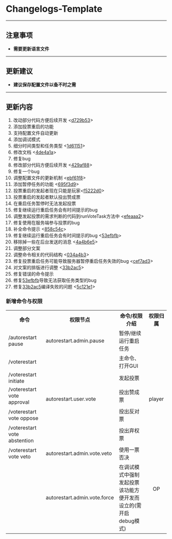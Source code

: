 # **Changelogs-Template**
---
## **注意事项**
- **需要更新语言文件**
---
## **更新建议**
- **建议保存配置文件以备不时之需**
---
## **更新内容**
1. 改动部分代码方便后续开发 <[d729b53](https://github.com/stevei5mc/AutoRestart/commit/d729b53579ee02f300e5dccc5b3b46c5d357bd16)>
2. 添加投票重启的功能
3. 支持配置文件自动更新
4. 添加调试模式
5. 细分时间类型和任务类型 <[1d61151](https://github.com/stevei5mc/AutoRestart/commit/1d611516bd672951090e8e074746617c2f40c8ea)>
6. 修改文档 <[4de4a1a](https://github.com/stevei5mc/AutoRestart/commit/4de4a1a11f01571fc679abfb9fe213340826a03d)>
7. 修复bug
8. 修改部分代码方便后续开发 <[429af88](https://github.com/stevei5mc/AutoRestart/commit/429af88ae04007107f4dc4d84c50c461ae03fe54)>
9. 修复一个bug
10. 调整配置文件的更新机制 <[ebf61f8](https://github.com/stevei5mc/AutoRestart/commit/ebf61f8df6d78160df66692c7683527ca5861f0a)>
11. 添加暂停任务的功能 <[695f3d9](https://github.com/stevei5mc/AutoRestart/commit/695f3d956113d73eb827a974f9fe1da2314d3c82)>
12. 投票重启的发起者现在只能是玩家<[f5222d0](https://github.com/stevei5mc/AutoRestart/commit/f5222d0c57113a43701da4ed3f2aa29b61bd8f8a)>
13. 投票重启的发起者默认投出赞成票
14. 在重启任务暂停时无法发起投票
15. 修复继续运行重启任务会有时间提示的bug
16. 调整发起投票的需求判断的代码到runVoteTask方法中 <[efeaaa2](https://github.com/stevei5mc/AutoRestart/commit/efeaaa20b94777fdc5ada731d8465f169cf3869a)>
17. 修复使用在服务端参与投票的bug
18. 补全命令提示 <[858c54c](https://github.com/stevei5mc/AutoRestart/commit/858c54ca5ab38712d7969a6838a0e3b4e7010d7b)>
19. 修复继续运行重启任务会有时间提示的bug <[53efbfb](https://github.com/stevei5mc/AutoRestart/commit/53efbfbd7125ab9495860aca8d89a7734715584f)>
20. 移除掉一些在后台发送的消息 <[4a4b6e5](https://github.com/stevei5mc/AutoRestart/commit/4a4b6e51bc30f268f2a60cb03ef609c610c724b8)>
21. 调整部分文案
22. 调整命令相关的代码结构 <[034a4b3](https://github.com/stevei5mc/AutoRestart/commit/034a4b328e8399bed1ce551c08e046587dd7433a)>
23. 修复投票重启任务可能导致服务器暂停重启任务失效的bug <[cef7ad3](https://github.com/stevei5mc/AutoRestart/commit/cef7ad3e8fb8d530b5d65aa1683f80492712e3a3)>
24. 对文案的排版进行调整 <[33b2ac5](https://github.com/stevei5mc/AutoRestart/commit/33b2ac5a5b62531833683280801cff408b377865)>
25. 修复错误的命令提示
26. 修复[53efbfb](https://github.com/stevei5mc/AutoRestart/commit/53efbfbd7125ab9495860aca8d89a7734715584f)导致无法获取任务类型的bug
27. 修复[33b2ac5](https://github.com/stevei5mc/AutoRestart/commit/33b2ac5a5b62531833683280801cff408b377865)编译失败的问题 <[5c121e1](https://github.com/stevei5mc/AutoRestart/commit/5c121e190716e590dc527bf044c95964248056da)>

### **新增命令与权限**
<table>
    <tr align="center" valign="center">
        <th>命令</th><th>权限节点</th><th>命令/权限介绍</th><th>权限归属</th>
    </tr>
    <tr>
      <td>/autorestart pause</td><td>autorestart.admin.pause</td><td>暂停/继续运行重启任务</td>
    </tr>
    <tr>
      <td>/voterestart</td><td rowspan="5">autorestart.user.vote</td><td>主命令、打开GUI</td><td rowspan="5" align="center" valign="center">player</td>
    </tr>
    <tr>
      <td>/voterestart initiate</td><td>发起投票</td>
    </tr>
    <tr>
      <td>/voterestart vote approval</td><td>投出赞成票</td>
    </tr>
    <tr>
      <td>/voterestart vote oppose</td><td>投出反对票</td>
    </tr>
    <tr>
      <td>/voterestart vote abstention</td><td>投出弃权票</td>
    </tr>
    <tr>
      <td>/voterestart vote veto</td><td>autorestart.admin.vote.veto</td><td>使用一票否决</td><td rowspan="2" align="center" valign="center">OP</td>
    </tr>
    <tr>
      <td></td><td>autorestart.admin.vote.force</td><td>在调试模式中强制发起投票<br>该功能方便开发而设立的(需开启debug模式)</td>
    </tr>
</table>